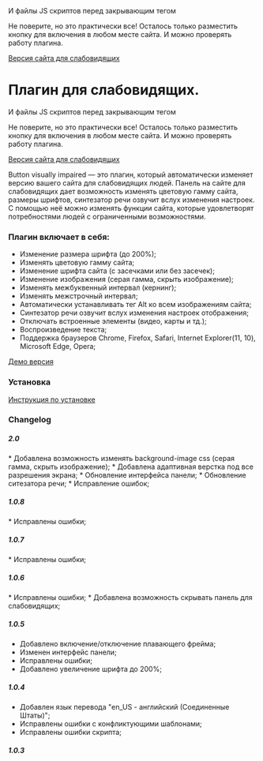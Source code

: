 
<link rel="stylesheet" href="/css/bvi.min.css" type="text/css">
<link rel="stylesheet" href="/css/bvi-font.min.css" type="text/css">
И файлы JS скриптов перед закрывающим тегом </body>

<script src="https://code.jquery.com/jquery-1.12.4.min.js"></script>
<script src="/js/responsivevoice.min.js"></script>
<script src="/js/js.cookie.js"></script>
<script src="/js/bvi-init.js"></script>
<script src="/js/bvi.min.js"></script>
Не поверите, но это практически все! Осталось только разместить кнопку для включения в любом месте сайта. И можно проверять работу плагина.

<a href="#" class="bvi-open" title="Версия сайта для слабовидящих"><i class="bvi-icon bvi-eye bvi-2x"></i> Версия сайта для слабовидящих</a>






<h1>Плагин для слабовидящих.</h1> 

<link rel="stylesheet" href="/css/bvi.min.css" type="text/css">
<link rel="stylesheet" href="/css/bvi-font.min.css" type="text/css">
И файлы JS скриптов перед закрывающим тегом </body>

<script src="https://code.jquery.com/jquery-1.12.4.min.js"></script>
<script src="/js/responsivevoice.min.js"></script>
<script src="/js/js.cookie.js"></script>
<script src="/js/bvi-init.js"></script>
<script src="/js/bvi.min.js"></script>
Не поверите, но это практически все! Осталось только разместить кнопку для включения в любом месте сайта. И можно проверять работу плагина.

<a href="#" class="bvi-open" title="Версия сайта для слабовидящих"><i class="bvi-icon bvi-eye bvi-2x"></i> Версия сайта для слабовидящих</a>




Button visually impaired — это плагин, который автоматически изменяет версию вашего сайта для слабовидящих людей.
Панель на сайте для слабовидящих дает возможность изменять цветовую гамму сайта, размеры шрифтов, синтезатор речи озвучит вслух изменения настроек.
С помощью неё можно изменять функции сайта, которые удовлетворят потребностями людей с ограниченными возможностями.

<h3>Плагин включает в себя:</h3>

* Изменение размера шрифта (до 200%);
* Изменять цветовую гамму сайта;
* Изменение шрифта сайта (с засечками или без засечек);
* Изменение изображения (серая гамма, скрыть изображение);
* Изменять межбуквенный интервал (кернинг);
* Изменять межстрочный интервал;
* Автоматически устанавливать тег Alt ко всем изображениям сайта;
* Синтезатор речи озвучит вслух изменения настроек отображения;
* Отключать встроенные элементы (видео, карты и тд.);
* Воспроизведение текста;
* Поддержка браузеров Chrome, Firefox, Safari, Internet Explorer(11, 10), Microsoft Edge, Opera;

<a href="http://bvi.isvek.ru/demo" target="_blank">Демо версия</a>

<h3>Установка</h3>

<a href="http://bvi.isvek.ru/" target="_blank">Инструкция по установке</a>

<h3>Changelog</h3>

<h5>2.0</h5>
* Добавлена возможность изменять background-image css (серая гамма, скрыть изображение);
* Добавлена адаптивная верстка под все разрешения экрана;
* Обновление интерфейса панели;
* Обновление ситезатора речи;
* Исправление ошибок;

<h5>1.0.8</h5>
* Исправлены ошибки;

<h5>1.0.7</h5>
* Исправлены ошибки;

<h5>1.0.6</h5>
* Исправлены ошибки;
* Добавлена возможность скрывать панель для слабовидящих;

<h5>1.0.5</h5>

* Добавлено включение/отключение плавающего фрейма;
* Изменен интерфейс панели;
* Исправлены ошибки;
* Добавлено увеличение шрифта до 200%;

<h5>1.0.4</h5>

* Добавлен язык перевода "en_US - английский (Соединенные Штаты)";
* Исправлены ошибки с конфликтующими шаблонами;
* Исправлены ошибки скрипта;

<h5>1.0.3</h5>

